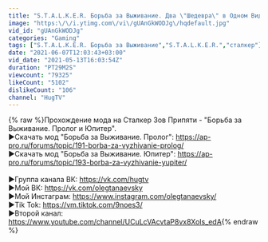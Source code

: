 ```yaml
---
title: "S.T.A.L.K.E.R. Борьба за Выживание. Два \"Шедевра\" в Одном Видео"
image: "https:\/\/i.ytimg.com\/vi\/gUAnGkWODJg\/hqdefault.jpg"
vid_id: "gUAnGkWODJg"
categories: "Gaming"
tags: ["S.T.A.L.K.E.R. Борьба за Выживание","S.T.A.L.K.E.R.","сталкер"]
date: "2021-06-07T12:03:43+03:00"
vid_date: "2021-05-13T16:03:54Z"
duration: "PT29M2S"
viewcount: "79325"
likeCount: "5102"
dislikeCount: "106"
channel: "HugTV"
---
```

{% raw %}Прохождение мода на Сталкер Зов Припяти  - &quot;Борьба за Выживание. Пролог и Юпитер&quot;.<br />►Скачать мод &quot;Борьба за Выживание. Пролог&quot;: <a rel="nofollow" target="blank" href="https://ap-pro.ru/forums/topic/191-borba-za-vyzhivanie-prolog/">https://ap-pro.ru/forums/topic/191-borba-za-vyzhivanie-prolog/</a><br />►Скачать мод &quot;Борьба за Выживание. Юпитер&quot;: <a rel="nofollow" target="blank" href="https://ap-pro.ru/forums/topic/193-borba-za-vyzhivanie-yupiter/">https://ap-pro.ru/forums/topic/193-borba-za-vyzhivanie-yupiter/</a><br /><br />►Группа канала ВК: <a rel="nofollow" target="blank" href="https://vk.com/hugtv">https://vk.com/hugtv</a><br />►Мой ВК: <a rel="nofollow" target="blank" href="https://vk.com/olegtanaevsky">https://vk.com/olegtanaevsky</a><br />►Мой Инстаграм: <a rel="nofollow" target="blank" href="https://www.instagram.com/olegtanaevsky/">https://www.instagram.com/olegtanaevsky/</a><br />►Tik Tok: <a rel="nofollow" target="blank" href="https://vm.tiktok.com/9noes3/">https://vm.tiktok.com/9noes3/</a><br />►Второй канал: <a rel="nofollow" target="blank" href="https://www.youtube.com/channel/UCuLcVAcvtaP8vx8XoIs_edA">https://www.youtube.com/channel/UCuLcVAcvtaP8vx8XoIs_edA</a>{% endraw %}
